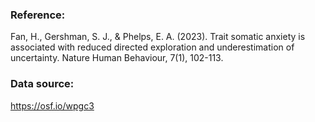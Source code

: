 ### Reference:

Fan, H., Gershman, S. J., & Phelps, E. A. (2023). Trait somatic anxiety is associated with reduced directed exploration and underestimation of uncertainty. Nature Human Behaviour, 7(1), 102-113.

### Data source:

https://osf.io/wpgc3

